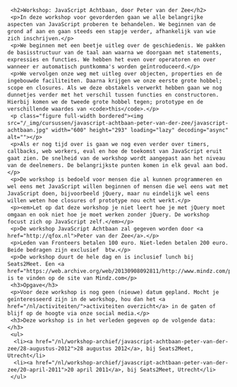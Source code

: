      <h2>Workshop: JavaScript Achtbaan, door Peter van der Zee</h2>
     <p>In deze workshop voor gevorderden gaan we alle belangrijke aspecten van JavaScript proberen te behandelen. We beginnen van de grond af aan en gaan steeds een stapje verder, afhankelijk van wie zich inschrijven.</p>
     <p>We beginnen met een beetje uitleg over de geschiedenis. We pakken de basisstructuur van de taal aan waarna we doorgaan met statements, expressies en functies. We hebben het even over operatoren en over wanneer er automatisch puntkomma's worden geïntroduceerd.</p>
     <p>We vervolgen onze weg met uitleg over objecten, properties en de ingebouwde faciliteiten. Daarna krijgen we onze eerste grote hobbel; scope en closures. Als we deze obstakels verwerkt hebben gaan we nog dunnetjes verder met het verschil tussen functies en constructoren. Hierbij komen we de tweede grote hobbel tegen; prototype en de verschillende waardes van <code>this</code>.</p>
     <p class="figure full-width bordered"><img src="/_img/cursussen/javascript-achtbaan-peter-van-der-zee/javascript-achtbaan.jpg" width="600" height="293" loading="lazy" decoding="async" alt=""></p>
     <p>Als er nog tijd over is gaan we nog even verder over timers, callbacks, web workers, eval en hoe de toekomst van JavaScript eruit gaat zien. De snelheid van de workshop wordt aangepast aan het niveau van de deelnemers. De belangrijkste punten komen in elk geval aan bod.</p>
     <p>De workshop is bedoeld voor mensen die al kunnen programmeren en wel eens met JavaScript willen beginnen of mensen die wel eens wat met JavaScript doen, bijvoorbeeld jQuery, maar nu eindelijk wel eens willen weten hoe closures of prototype nou echt werkt.</p>
     <p><em>Let op dat deze workshop je niet leert hoe je met jQuery moet omgaan en ook niet hoe je moet werken zonder jQuery. De workshop focust zich op JavaScript zelf.</em></p>
     <p>De workshop JavaScript Achtbaan zal gegeven worden door <a href="http://qfox.nl">Peter van der Zee</a>.</p>
     <p>Leden van Fronteers betalen 100 euro. Niet-leden betalen 200 euro. Beide bedragen zijn exclusief  btw.</p>
     <p>De workshop duurt de hele dag en is inclusief lunch bij Seats2Meet. Een <a href="https://web.archive.org/web/20130908092811/http://www.mindz.com/plazas/Seats2meet_com_Utrecht/pages/Routebeschrijving_en_contact">routebeschrijving</a> is te vinden op de site van Mindz.com</p>
     <h3>Opgave</h3>
     <p>Voor deze workshop is nog geen (nieuwe) datum gepland. Mocht je geïnteresseerd zijn in de workshop, hou dan het <a href="/nl/activiteiten/">activiteiten overzicht</a> in de gaten of blijf op de hoogte via onze social media.</p>
     <h3>Deze workshop is in het verleden gegeven op de volgende data: </h3>
     <ul>
      <li><a href="/nl/workshop-archief/javascript-achtbaan-peter-van-der-zee/28-augustus-2012">28 augustus 2012</a>, bij Seats2Meet, Utrecht</li>
      <li><a href="/nl/workshop-archief/javascript-achtbaan-peter-van-der-zee/20-april-2011">20 april 2011</a>, bij Seats2Meet, Utrecht</li>
     </ul>
